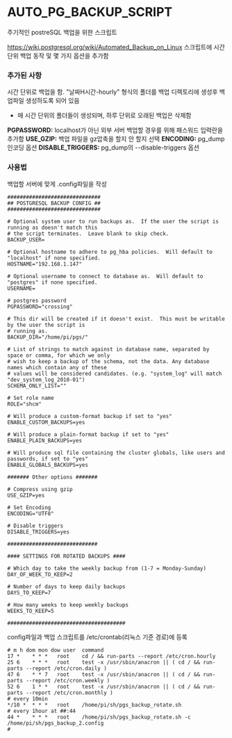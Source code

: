 AUTO_PG_BACKUP_SCRIPT
======================
주기적인 postreSQL 백업을 위한 스크립트

https://wiki.postgresql.org/wiki/Automated_Backup_on_Linux 스크립트에 시간 단위 백업 동작 및 몇 가지 옵션을 추가함

### 추가된 사항
시간 단위로 백업을 함. "날짜H시간-hourly" 형식의 폴더를 백업 디렉토리에 생성후 백업파일 생성하도록 되어 있음

* 매 시간 단위의 폴더들이 생성되며, 하루 단위로 오래된 백업은 삭제함

**PGPASSWORD:** localhost가 아닌 외부 서버 백업할 경우를 위해 패스워드 입력란을 추가함
**USE_GZIP:** 백업 파일을 gz압축을 할지 안 할지 선택
**ENCODING:** pg_dump 인코딩 옵션
**DISABLE_TRIGGERS:** pg_dump의 --disable-triggers 옵션

### 사용법

백업할 서버에 맞게 .config파일을 작성

```shell
##############################
## POSTGRESQL BACKUP CONFIG ##
##############################

# Optional system user to run backups as.  If the user the script is running as doesn't match this
# the script terminates.  Leave blank to skip check.
BACKUP_USER=

# Optional hostname to adhere to pg_hba policies.  Will default to "localhost" if none specified.
HOSTNAME="192.168.1.147"

# Optional username to connect to database as.  Will default to "postgres" if none specified.
USERNAME=

# postgres password
PGPASSWORD="crossing"

# This dir will be created if it doesn't exist.  This must be writable by the user the script is
# running as.
BACKUP_DIR="/home/pi/pgs/"

# List of strings to match against in database name, separated by space or comma, for which we only
# wish to keep a backup of the schema, not the data. Any database names which contain any of these
# values will be considered candidates. (e.g. "system_log" will match "dev_system_log_2010-01")
SCHEMA_ONLY_LIST=""

# Set role name
ROLE="shcm"

# Will produce a custom-format backup if set to "yes"
ENABLE_CUSTOM_BACKUPS=yes

# Will produce a plain-format backup if set to "yes"
ENABLE_PLAIN_BACKUPS=yes

# Will produce sql file containing the cluster globals, like users and passwords, if set to "yes"
ENABLE_GLOBALS_BACKUPS=yes

####### Other options #######

# Compress using gzip
USE_GZIP=yes

# Set Encoding
ENCODING="UTF8"

# Disable triggers
DISABLE_TRIGGERS=yes

#############################

#### SETTINGS FOR ROTATED BACKUPS ####

# Which day to take the weekly backup from (1-7 = Monday-Sunday)
DAY_OF_WEEK_TO_KEEP=2

# Number of days to keep daily backups
DAYS_TO_KEEP=7

# How many weeks to keep weekly backups
WEEKS_TO_KEEP=5

######################################
```
config파일과 백업 스크립트를 /etc/crontab(리눅스 기준 경로)에 등록

```shell
# m h dom mon dow user	command
17 *	* * *	root    cd / && run-parts --report /etc/cron.hourly
25 6	* * *	root	test -x /usr/sbin/anacron || ( cd / && run-parts --report /etc/cron.daily )
47 6	* * 7	root	test -x /usr/sbin/anacron || ( cd / && run-parts --report /etc/cron.weekly )
52 6	1 * *	root	test -x /usr/sbin/anacron || ( cd / && run-parts --report /etc/cron.monthly )
# every 10min
*/10 *	* * *	root	/home/pi/sh/pgs_backup_rotate.sh
# every 1hour at ##:44
44 *	* * *	root	/home/pi/sh/pgs_backup_rotate.sh -c /home/pi/sh/pgs_backup_2.config
#
```
